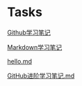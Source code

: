 # Tasks
[Github学习笔记](https://github.com/yjx211835/Tasks/blob/main/Github%E5%AD%A6%E4%B9%A0%E7%AC%94%E8%AE%B0.md)

[Markdown学习笔记](https://github.com/yjx211835/Tasks/blob/main/%23%20Markdown%E5%AD%A6%E4%B9%A0%E7%AC%94%E8%AE%B0.md)

[hello.md](https://github.com/yjx211835/Tasks/commit/90d06133016c287a9dcee8a7c01e17345f3ec216)

[GitHub进阶学习笔记.md](https://github.com/yjx211835/Tasks/blob/main/%E9%98%B6%E6%AE%B5%E4%BA%8C%E7%AC%94%E8%AE%B0/GitHub%E8%BF%9B%E9%98%B6%E5%AD%A6%E4%B9%A0%E7%AC%94%E8%AE%B0)


